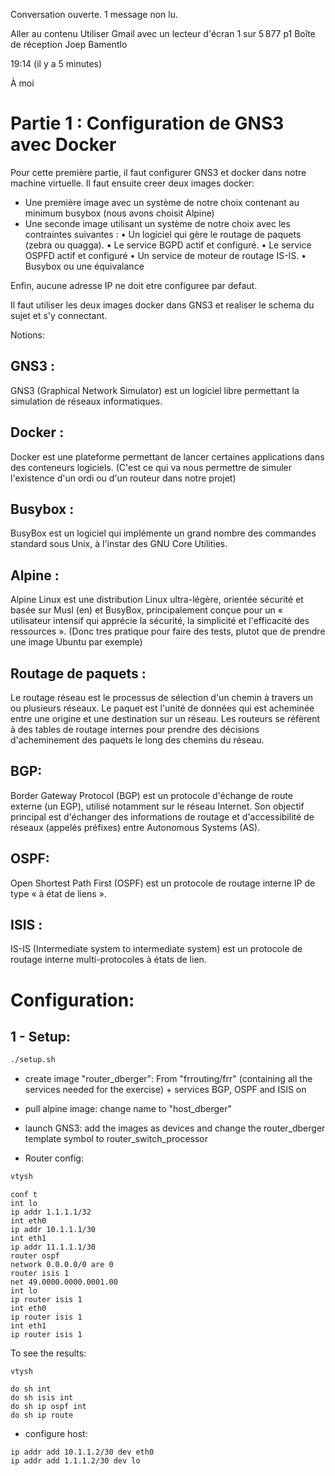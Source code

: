 
Conversation ouverte. 1 message non lu.

Aller au contenu
Utiliser Gmail avec un lecteur d'écran
1 sur 5 877
p1
Boîte de réception
Joep Bamentlo
	
19:14 (il y a 5 minutes)
	
À moi
# Partie 1 : Configuration de GNS3 avec Docker

Pour cette première partie, il faut configurer GNS3 et docker dans notre machine virtuelle.
Il faut ensuite creer deux images docker:
- Une première image avec un système de notre choix contenant au minimum busybox (nous avons choisit Alpine)
- Une seconde image utilisant un système de notre choix avec les contraintes suivantes :
• Un logiciel qui gère le routage de paquets (zebra ou quagga).
• Le service BGPD actif et configuré.
• Le service OSPFD actif et configuré
• Un service de moteur de routage IS-IS.
• Busybox ou une équivalance

Enfin, aucune adresse IP ne doit etre configuree par defaut.

Il faut utiliser les deux images docker dans GNS3 et realiser le schema du sujet et s'y connectant.


Notions:

## GNS3 :
GNS3 (Graphical Network Simulator) est un logiciel libre permettant la simulation de réseaux informatiques.

## Docker :
Docker est une plateforme permettant de lancer certaines applications dans des conteneurs logiciels.
(C'est ce qui va nous permettre de simuler l'existence d'un ordi ou d'un routeur dans notre projet)

## Busybox :
BusyBox est un logiciel qui implémente un grand nombre des commandes standard sous Unix, à l'instar des GNU Core Utilities.

## Alpine :
Alpine Linux est une distribution Linux ultra-légère, orientée sécurité et basée sur Musl (en) et BusyBox, principalement conçue pour un « utilisateur intensif qui apprécie la sécurité, la simplicité et l'efficacité des ressources ».
(Donc tres pratique pour faire des tests, plutot que de prendre une image Ubuntu par exemple)

## Routage de paquets :
Le routage réseau est le processus de sélection d'un chemin à travers un ou plusieurs réseaux.
Le paquet est l'unité de données qui est acheminée entre une origine et une destination sur un réseau.
Les routeurs se réfèrent à des tables de routage internes pour prendre des décisions d'acheminement des paquets le long des chemins du réseau.

## BGP:
Border Gateway Protocol (BGP) est un protocole d'échange de route externe (un EGP), utilisé notamment sur le réseau Internet. Son objectif principal est d'échanger des informations de routage et d'accessibilité de réseaux (appelés préfixes) entre Autonomous Systems (AS).

## OSPF:
Open Shortest Path First (OSPF) est un protocole de routage interne IP de type « à état de liens ».

## ISIS :
IS-IS (Intermediate system to intermediate system) est un protocole de routage interne multi-protocoles à états de lien.



# Configuration:

## 1 - Setup:
```bash
./setup.sh
```
- create image "router_dberger":
From "frrouting/frr" (containing all the services needed for the exercise) + services BGP, OSPF and ISIS on

- pull alpine image:
change name to "host_dberger"

- launch GNS3:
add the images as devices and change the router_dberger template symbol to router_switch_processor

- Router config:
```bash
vtysh
```
```vtysh
conf t
int lo
ip addr 1.1.1.1/32
int eth0
ip addr 10.1.1.1/30
int eth1
ip addr 11.1.1.1/30
router ospf
network 0.0.0.0/0 are 0
router isis 1
net 49.0000.0000.0001.00
int lo
ip router isis 1
int eth0
ip router isis 1
int eth1
ip router isis 1
```

To see the results:
```
vtysh
```
```
do sh int
do sh isis int
do sh ip ospf int
do sh ip route
```
- configure host:
```
ip addr add 10.1.1.2/30 dev eth0
ip addr add 1.1.1.2/30 dev lo
```
	
	
	

